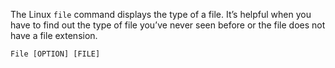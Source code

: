 The Linux `file` command displays the type of a file. It’s helpful when you have to find out the type of file you’ve never seen before or the file does not have a file extension.

``File [OPTION] [FILE]``

